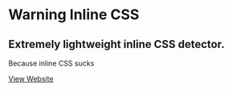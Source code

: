 # Warning Inline CSS
 
## Extremely lightweight inline CSS detector.
Because inline CSS sucks

[View Website](https://tadhglewis.github.io/Warning-Inline-CSS)